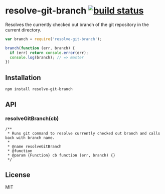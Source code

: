 # resolve-git-branch [![build status](https://secure.travis-ci.org/thlorenz/resolve-git-branch.png)](http://travis-ci.org/thlorenz/resolve-git-branch)

Resolves the currently checked out branch of the git repository in the current directory.

```js
var branch = require('resolve-git-branch');

branch(function (err, branch) {
  if (err) return console.error(err);
  console.log(branch); // => master
})
```

## Installation

    npm install resolve-git-branch

## API

### resolveGitBranch(cb)

```
/**
 * Runs git command to resolve currently checked out branch and calls back with branch name.
 * 
 * @name resolveGitBranch
 * @function
 * @param {Function} cb function (err, branch) {}
 */
```

## License

MIT

